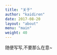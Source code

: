 ```yaml
---
title: "关于"
author: "kaidiren"
date: 2017-08-20
layout: "about"
menu: "main"
weight: 40
---
```


随便写写,不要那么在意~
